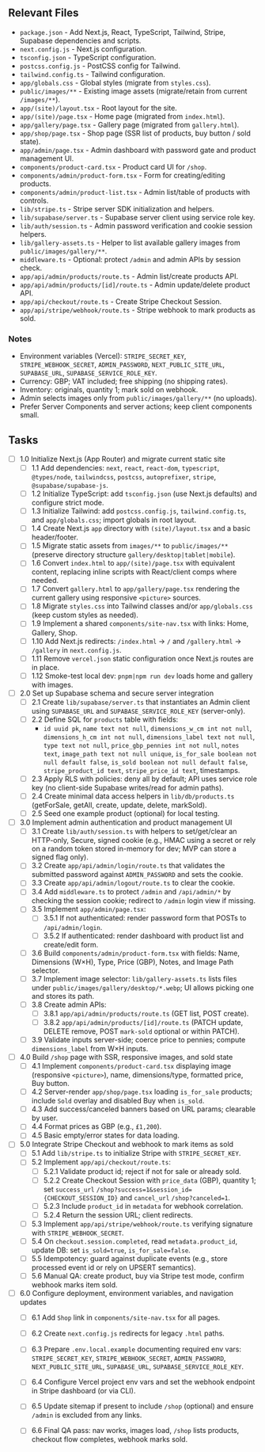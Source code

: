 ## Relevant Files

- `package.json` - Add Next.js, React, TypeScript, Tailwind, Stripe, Supabase dependencies and scripts.
- `next.config.js` - Next.js configuration.
- `tsconfig.json` - TypeScript configuration.
- `postcss.config.js` - PostCSS config for Tailwind.
- `tailwind.config.ts` - Tailwind configuration.
- `app/globals.css` - Global styles (migrate from `styles.css`).
- `public/images/**` - Existing image assets (migrate/retain from current `/images/**`).
- `app/(site)/layout.tsx` - Root layout for the site.
- `app/(site)/page.tsx` - Home page (migrated from `index.html`).
- `app/gallery/page.tsx` - Gallery page (migrated from `gallery.html`).
- `app/shop/page.tsx` - Shop page (SSR list of products, buy button / sold state).
- `app/admin/page.tsx` - Admin dashboard with password gate and product management UI.
- `components/product-card.tsx` - Product card UI for `/shop`.
- `components/admin/product-form.tsx` - Form for creating/editing products.
- `components/admin/product-list.tsx` - Admin list/table of products with controls.
- `lib/stripe.ts` - Stripe server SDK initialization and helpers.
- `lib/supabase/server.ts` - Supabase server client using service role key.
- `lib/auth/session.ts` - Admin password verification and cookie session helpers.
- `lib/gallery-assets.ts` - Helper to list available gallery images from `public/images/gallery/**`.
- `middleware.ts` - Optional: protect `/admin` and admin APIs by session check.
- `app/api/admin/products/route.ts` - Admin list/create products API.
- `app/api/admin/products/[id]/route.ts` - Admin update/delete product API.
- `app/api/checkout/route.ts` - Create Stripe Checkout Session.
- `app/api/stripe/webhook/route.ts` - Stripe webhook to mark products as sold.

### Notes

- Environment variables (Vercel): `STRIPE_SECRET_KEY`, `STRIPE_WEBHOOK_SECRET`, `ADMIN_PASSWORD`, `NEXT_PUBLIC_SITE_URL`, `SUPABASE_URL`, `SUPABASE_SERVICE_ROLE_KEY`.
- Currency: GBP; VAT included; free shipping (no shipping rates).
- Inventory: originals, quantity 1; mark sold on webhook.
- Admin selects images only from `public/images/gallery/**` (no uploads).
- Prefer Server Components and server actions; keep client components small.

## Tasks

- [ ] 1.0 Initialize Next.js (App Router) and migrate current static site
  - [ ] 1.1 Add dependencies: `next`, `react`, `react-dom`, `typescript`, `@types/node`, `tailwindcss`, `postcss`, `autoprefixer`, `stripe`, `@supabase/supabase-js`.
  - [ ] 1.2 Initialize TypeScript: add `tsconfig.json` (use Next.js defaults) and configure strict mode.
  - [ ] 1.3 Initialize Tailwind: add `postcss.config.js`, `tailwind.config.ts`, and `app/globals.css`; import globals in root layout.
  - [ ] 1.4 Create Next.js `app` directory with `(site)/layout.tsx` and a basic header/footer.
  - [ ] 1.5 Migrate static assets from `images/**` to `public/images/**` (preserve directory structure `gallery/desktop|tablet|mobile`).
  - [ ] 1.6 Convert `index.html` to `app/(site)/page.tsx` with equivalent content, replacing inline scripts with React/client comps where needed.
  - [ ] 1.7 Convert `gallery.html` to `app/gallery/page.tsx` rendering the current gallery using responsive `<picture>` sources.
  - [ ] 1.8 Migrate `styles.css` into Tailwind classes and/or `app/globals.css` (keep custom styles as needed).
  - [ ] 1.9 Implement a shared `components/site-nav.tsx` with links: Home, Gallery, Shop.
  - [ ] 1.10 Add Next.js redirects: `/index.html` -> `/` and `/gallery.html` -> `/gallery` in `next.config.js`.
  - [ ] 1.11 Remove `vercel.json` static configuration once Next.js routes are in place.
  - [ ] 1.12 Smoke-test local dev: `pnpm|npm run dev` loads home and gallery with images.

- [ ] 2.0 Set up Supabase schema and secure server integration
  - [ ] 2.1 Create `lib/supabase/server.ts` that instantiates an Admin client using `SUPABASE_URL` and `SUPABASE_SERVICE_ROLE_KEY` (server-only).
  - [ ] 2.2 Define SQL for `products` table with fields:
    - `id uuid pk`, `name text not null`, `dimensions_w_cm int not null`, `dimensions_h_cm int not null`, `dimensions_label text not null`, `type text not null`, `price_gbp_pennies int not null`, `notes text`, `image_path text not null unique`, `is_for_sale boolean not null default false`, `is_sold boolean not null default false`, `stripe_product_id text`, `stripe_price_id text`, timestamps.
  - [ ] 2.3 Apply RLS with policies: deny all by default; API uses service role key (no client-side Supabase writes/read for admin paths).
  - [ ] 2.4 Create minimal data access helpers in `lib/db/products.ts` (getForSale, getAll, create, update, delete, markSold).
  - [ ] 2.5 Seed one example product (optional) for local testing.

- [ ] 3.0 Implement admin authentication and product management UI
  - [ ] 3.1 Create `lib/auth/session.ts` with helpers to set/get/clear an HTTP-only, Secure, signed cookie (e.g., HMAC using a secret or rely on a random token stored in-memory for dev; MVP can store a signed flag only).
  - [ ] 3.2 Create `app/api/admin/login/route.ts` that validates the submitted password against `ADMIN_PASSWORD` and sets the cookie.
  - [ ] 3.3 Create `app/api/admin/logout/route.ts` to clear the cookie.
  - [ ] 3.4 Add `middleware.ts` to protect `/admin` and `/api/admin/*` by checking the session cookie; redirect to `/admin` login view if missing.
  - [ ] 3.5 Implement `app/admin/page.tsx`:
    - [ ] 3.5.1 If not authenticated: render password form that POSTs to `/api/admin/login`.
    - [ ] 3.5.2 If authenticated: render dashboard with product list and create/edit form.
  - [ ] 3.6 Build `components/admin/product-form.tsx` with fields: Name, Dimensions (W×H), Type, Price (GBP), Notes, and Image Path selector.
  - [ ] 3.7 Implement image selector: `lib/gallery-assets.ts` lists files under `public/images/gallery/desktop/*.webp`; UI allows picking one and stores its path.
  - [ ] 3.8 Create admin APIs:
    - [ ] 3.8.1 `app/api/admin/products/route.ts` (GET list, POST create).
    - [ ] 3.8.2 `app/api/admin/products/[id]/route.ts` (PATCH update, DELETE remove, POST `mark-sold` optional or within PATCH).
  - [ ] 3.9 Validate inputs server-side; coerce price to pennies; compute `dimensions_label` from W×H inputs.

- [ ] 4.0 Build `/shop` page with SSR, responsive images, and sold state
  - [ ] 4.1 Implement `components/product-card.tsx` displaying image (responsive `<picture>`), name, dimensions/type, formatted price, Buy button.
  - [ ] 4.2 Server-render `app/shop/page.tsx` loading `is_for_sale` products; include `Sold` overlay and disabled Buy when `is_sold`.
  - [ ] 4.3 Add success/canceled banners based on URL params; clearable by user.
  - [ ] 4.4 Format prices as GBP (e.g., `£1,200`).
  - [ ] 4.5 Basic empty/error states for data loading.

- [ ] 5.0 Integrate Stripe Checkout and webhook to mark items as sold
  - [ ] 5.1 Add `lib/stripe.ts` to initialize Stripe with `STRIPE_SECRET_KEY`.
  - [ ] 5.2 Implement `app/api/checkout/route.ts`:
    - [ ] 5.2.1 Validate product id; reject if not for sale or already sold.
    - [ ] 5.2.2 Create Checkout Session with `price_data` (GBP), quantity 1; set `success_url` `/shop?success=1&session_id={CHECKOUT_SESSION_ID}` and `cancel_url` `/shop?canceled=1`.
    - [ ] 5.2.3 Include `product_id` in `metadata` for webhook correlation.
    - [ ] 5.2.4 Return the session URL; client redirects.
  - [ ] 5.3 Implement `app/api/stripe/webhook/route.ts` verifying signature with `STRIPE_WEBHOOK_SECRET`.
  - [ ] 5.4 On `checkout.session.completed`, read `metadata.product_id`, update DB: set `is_sold=true`, `is_for_sale=false`.
  - [ ] 5.5 Idempotency: guard against duplicate events (e.g., store processed event id or rely on UPSERT semantics).
  - [ ] 5.6 Manual QA: create product, buy via Stripe test mode, confirm webhook marks item sold.

- [ ] 6.0 Configure deployment, environment variables, and navigation updates
  - [ ] 6.1 Add `Shop` link in `components/site-nav.tsx` for all pages.
  - [ ] 6.2 Create `next.config.js` redirects for legacy `.html` paths.
  - [ ] 6.3 Prepare `.env.local.example` documenting required env vars: `STRIPE_SECRET_KEY`, `STRIPE_WEBHOOK_SECRET`, `ADMIN_PASSWORD`, `NEXT_PUBLIC_SITE_URL`, `SUPABASE_URL`, `SUPABASE_SERVICE_ROLE_KEY`.
  - [ ] 6.4 Configure Vercel project env vars and set the webhook endpoint in Stripe dashboard (or via CLI).
  - [ ] 6.5 Update sitemap if present to include `/shop` (optional) and ensure `/admin` is excluded from any links.
  - [ ] 6.6 Final QA pass: nav works, images load, `/shop` lists products, checkout flow completes, webhook marks sold.



